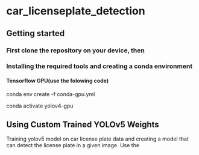 # car_licenseplate_detection
## Getting started
### First clone the repository on your device, then
### Installing the required tools and creating a conda environment
#### Tensorflow GPU(use the folowing code)
conda env create -f conda-gpu.yml

conda activate yolov4-gpu

## Using Custom Trained YOLOv5 Weights
Training yolov5 model on car license plate data and creating a model that can detect the license plate in a given image.
Use the 
